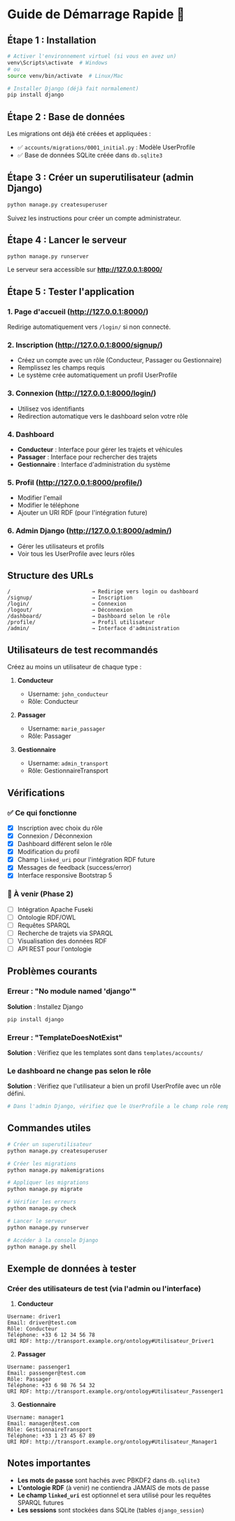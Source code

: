 # Guide de Démarrage Rapide 🚀

## Étape 1 : Installation

```bash
# Activer l'environnement virtuel (si vous en avez un)
venv\Scripts\activate  # Windows
# ou
source venv/bin/activate  # Linux/Mac

# Installer Django (déjà fait normalement)
pip install django
```

## Étape 2 : Base de données

Les migrations ont déjà été créées et appliquées :
- ✅ `accounts/migrations/0001_initial.py` : Modèle UserProfile
- ✅ Base de données SQLite créée dans `db.sqlite3`

## Étape 3 : Créer un superutilisateur (admin Django)

```bash
python manage.py createsuperuser
```

Suivez les instructions pour créer un compte administrateur.

## Étape 4 : Lancer le serveur

```bash
python manage.py runserver
```

Le serveur sera accessible sur **http://127.0.0.1:8000/**

## Étape 5 : Tester l'application

### 1. Page d'accueil (http://127.0.0.1:8000/)
Redirige automatiquement vers `/login/` si non connecté.

### 2. Inscription (http://127.0.0.1:8000/signup/)
- Créez un compte avec un rôle (Conducteur, Passager ou Gestionnaire)
- Remplissez les champs requis
- Le système crée automatiquement un profil UserProfile

### 3. Connexion (http://127.0.0.1:8000/login/)
- Utilisez vos identifiants
- Redirection automatique vers le dashboard selon votre rôle

### 4. Dashboard
- **Conducteur** : Interface pour gérer les trajets et véhicules
- **Passager** : Interface pour rechercher des trajets
- **Gestionnaire** : Interface d'administration du système

### 5. Profil (http://127.0.0.1:8000/profile/)
- Modifier l'email
- Modifier le téléphone
- Ajouter un URI RDF (pour l'intégration future)

### 6. Admin Django (http://127.0.0.1:8000/admin/)
- Gérer les utilisateurs et profils
- Voir tous les UserProfile avec leurs rôles

## Structure des URLs

```
/                          → Redirige vers login ou dashboard
/signup/                   → Inscription
/login/                    → Connexion
/logout/                   → Déconnexion
/dashboard/                → Dashboard selon le rôle
/profile/                  → Profil utilisateur
/admin/                    → Interface d'administration
```

## Utilisateurs de test recommandés

Créez au moins un utilisateur de chaque type :

1. **Conducteur**
   - Username: `john_conducteur`
   - Rôle: Conducteur
   
2. **Passager**
   - Username: `marie_passager`
   - Rôle: Passager
   
3. **Gestionnaire**
   - Username: `admin_transport`
   - Rôle: GestionnaireTransport

## Vérifications

### ✅ Ce qui fonctionne
- [x] Inscription avec choix du rôle
- [x] Connexion / Déconnexion
- [x] Dashboard différent selon le rôle
- [x] Modification du profil
- [x] Champ `linked_uri` pour l'intégration RDF future
- [x] Messages de feedback (success/error)
- [x] Interface responsive Bootstrap 5

### 🔮 À venir (Phase 2)
- [ ] Intégration Apache Fuseki
- [ ] Ontologie RDF/OWL
- [ ] Requêtes SPARQL
- [ ] Recherche de trajets via SPARQL
- [ ] Visualisation des données RDF
- [ ] API REST pour l'ontologie

## Problèmes courants

### Erreur : "No module named 'django'"
**Solution** : Installez Django
```bash
pip install django
```

### Erreur : "TemplateDoesNotExist"
**Solution** : Vérifiez que les templates sont dans `templates/accounts/`

### Le dashboard ne change pas selon le rôle
**Solution** : Vérifiez que l'utilisateur a bien un profil UserProfile avec un rôle défini.
```bash
# Dans l'admin Django, vérifiez que le UserProfile a le champ role rempli
```

## Commandes utiles

```bash
# Créer un superutilisateur
python manage.py createsuperuser

# Créer les migrations
python manage.py makemigrations

# Appliquer les migrations
python manage.py migrate

# Vérifier les erreurs
python manage.py check

# Lancer le serveur
python manage.py runserver

# Accéder à la console Django
python manage.py shell
```

## Exemple de données à tester

### Créer des utilisateurs de test (via l'admin ou l'interface)

1. **Conducteur**
```
Username: driver1
Email: driver@test.com
Rôle: Conducteur
Téléphone: +33 6 12 34 56 78
URI RDF: http://transport.example.org/ontology#Utilisateur_Driver1
```

2. **Passager**
```
Username: passenger1
Email: passenger@test.com
Rôle: Passager
Téléphone: +33 6 98 76 54 32
URI RDF: http://transport.example.org/ontology#Utilisateur_Passenger1
```

3. **Gestionnaire**
```
Username: manager1
Email: manager@test.com
Rôle: GestionnaireTransport
Téléphone: +33 1 23 45 67 89
URI RDF: http://transport.example.org/ontology#Utilisateur_Manager1
```

## Notes importantes

- **Les mots de passe** sont hachés avec PBKDF2 dans `db.sqlite3`
- **L'ontologie RDF** (à venir) ne contiendra JAMAIS de mots de passe
- **Le champ `linked_uri`** est optionnel et sera utilisé pour les requêtes SPARQL futures
- **Les sessions** sont stockées dans SQLite (tables `django_session`)

